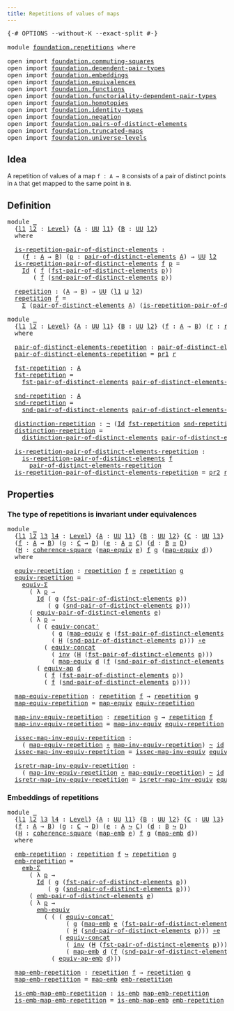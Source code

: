 ```yaml
---
title: Repetitions of values of maps
---
```


<pre class="Agda"><a id="55" class="Symbol">{-#</a> <a id="59" class="Keyword">OPTIONS</a> <a id="67" class="Pragma">--without-K</a> <a id="79" class="Pragma">--exact-split</a> <a id="93" class="Symbol">#-}</a>

<a id="98" class="Keyword">module</a> <a id="105" href="foundation.repetitions.html" class="Module">foundation.repetitions</a> <a id="128" class="Keyword">where</a>

<a id="135" class="Keyword">open</a> <a id="140" class="Keyword">import</a> <a id="147" href="foundation.commuting-squares.html" class="Module">foundation.commuting-squares</a>
<a id="176" class="Keyword">open</a> <a id="181" class="Keyword">import</a> <a id="188" href="foundation.dependent-pair-types.html" class="Module">foundation.dependent-pair-types</a>
<a id="220" class="Keyword">open</a> <a id="225" class="Keyword">import</a> <a id="232" href="foundation.embeddings.html" class="Module">foundation.embeddings</a>
<a id="254" class="Keyword">open</a> <a id="259" class="Keyword">import</a> <a id="266" href="foundation.equivalences.html" class="Module">foundation.equivalences</a>
<a id="290" class="Keyword">open</a> <a id="295" class="Keyword">import</a> <a id="302" href="foundation.functions.html" class="Module">foundation.functions</a>
<a id="323" class="Keyword">open</a> <a id="328" class="Keyword">import</a> <a id="335" href="foundation.functoriality-dependent-pair-types.html" class="Module">foundation.functoriality-dependent-pair-types</a>
<a id="381" class="Keyword">open</a> <a id="386" class="Keyword">import</a> <a id="393" href="foundation.homotopies.html" class="Module">foundation.homotopies</a>
<a id="415" class="Keyword">open</a> <a id="420" class="Keyword">import</a> <a id="427" href="foundation.identity-types.html" class="Module">foundation.identity-types</a>
<a id="453" class="Keyword">open</a> <a id="458" class="Keyword">import</a> <a id="465" href="foundation.negation.html" class="Module">foundation.negation</a>
<a id="485" class="Keyword">open</a> <a id="490" class="Keyword">import</a> <a id="497" href="foundation.pairs-of-distinct-elements.html" class="Module">foundation.pairs-of-distinct-elements</a>
<a id="535" class="Keyword">open</a> <a id="540" class="Keyword">import</a> <a id="547" href="foundation.truncated-maps.html" class="Module">foundation.truncated-maps</a>
<a id="573" class="Keyword">open</a> <a id="578" class="Keyword">import</a> <a id="585" href="foundation.universe-levels.html" class="Module">foundation.universe-levels</a>
</pre>
## Idea

A repetition of values of a map `f : A → B` consists of a pair of distinct points in `A` that get mapped to the same point in `B`.

## Definition

<pre class="Agda"><a id="781" class="Keyword">module</a> <a id="788" href="foundation.repetitions.html#788" class="Module">_</a>
  <a id="792" class="Symbol">{</a><a id="793" href="foundation.repetitions.html#793" class="Bound">l1</a> <a id="796" href="foundation.repetitions.html#796" class="Bound">l2</a> <a id="799" class="Symbol">:</a> <a id="801" href="Agda.Primitive.html#597" class="Postulate">Level</a><a id="806" class="Symbol">}</a> <a id="808" class="Symbol">{</a><a id="809" href="foundation.repetitions.html#809" class="Bound">A</a> <a id="811" class="Symbol">:</a> <a id="813" href="foundation-core.universe-levels.html#222" class="Primitive">UU</a> <a id="816" href="foundation.repetitions.html#793" class="Bound">l1</a><a id="818" class="Symbol">}</a> <a id="820" class="Symbol">{</a><a id="821" href="foundation.repetitions.html#821" class="Bound">B</a> <a id="823" class="Symbol">:</a> <a id="825" href="foundation-core.universe-levels.html#222" class="Primitive">UU</a> <a id="828" href="foundation.repetitions.html#796" class="Bound">l2</a><a id="830" class="Symbol">}</a>
  <a id="834" class="Keyword">where</a>

  <a id="843" href="foundation.repetitions.html#843" class="Function">is-repetition-pair-of-distinct-elements</a> <a id="883" class="Symbol">:</a>
    <a id="889" class="Symbol">(</a><a id="890" href="foundation.repetitions.html#890" class="Bound">f</a> <a id="892" class="Symbol">:</a> <a id="894" href="foundation.repetitions.html#809" class="Bound">A</a> <a id="896" class="Symbol">→</a> <a id="898" href="foundation.repetitions.html#821" class="Bound">B</a><a id="899" class="Symbol">)</a> <a id="901" class="Symbol">(</a><a id="902" href="foundation.repetitions.html#902" class="Bound">p</a> <a id="904" class="Symbol">:</a> <a id="906" href="foundation.pairs-of-distinct-elements.html#1375" class="Function">pair-of-distinct-elements</a> <a id="932" href="foundation.repetitions.html#809" class="Bound">A</a><a id="933" class="Symbol">)</a> <a id="935" class="Symbol">→</a> <a id="937" href="foundation-core.universe-levels.html#222" class="Primitive">UU</a> <a id="940" href="foundation.repetitions.html#796" class="Bound">l2</a>
  <a id="945" href="foundation.repetitions.html#843" class="Function">is-repetition-pair-of-distinct-elements</a> <a id="985" href="foundation.repetitions.html#985" class="Bound">f</a> <a id="987" href="foundation.repetitions.html#987" class="Bound">p</a> <a id="989" class="Symbol">=</a>
    <a id="995" href="foundation-core.identity-types.html#641" class="Datatype">Id</a> <a id="998" class="Symbol">(</a> <a id="1000" href="foundation.repetitions.html#985" class="Bound">f</a> <a id="1002" class="Symbol">(</a><a id="1003" href="foundation.pairs-of-distinct-elements.html#1578" class="Function">fst-pair-of-distinct-elements</a> <a id="1033" href="foundation.repetitions.html#987" class="Bound">p</a><a id="1034" class="Symbol">))</a>
       <a id="1044" class="Symbol">(</a> <a id="1046" href="foundation.repetitions.html#985" class="Bound">f</a> <a id="1048" class="Symbol">(</a><a id="1049" href="foundation.pairs-of-distinct-elements.html#1655" class="Function">snd-pair-of-distinct-elements</a> <a id="1079" href="foundation.repetitions.html#987" class="Bound">p</a><a id="1080" class="Symbol">))</a>
  
  <a id="1088" href="foundation.repetitions.html#1088" class="Function">repetition</a> <a id="1099" class="Symbol">:</a> <a id="1101" class="Symbol">(</a><a id="1102" href="foundation.repetitions.html#809" class="Bound">A</a> <a id="1104" class="Symbol">→</a> <a id="1106" href="foundation.repetitions.html#821" class="Bound">B</a><a id="1107" class="Symbol">)</a> <a id="1109" class="Symbol">→</a> <a id="1111" href="foundation-core.universe-levels.html#222" class="Primitive">UU</a> <a id="1114" class="Symbol">(</a><a id="1115" href="foundation.repetitions.html#793" class="Bound">l1</a> <a id="1118" href="Agda.Primitive.html#810" class="Primitive Operator">⊔</a> <a id="1120" href="foundation.repetitions.html#796" class="Bound">l2</a><a id="1122" class="Symbol">)</a>
  <a id="1126" href="foundation.repetitions.html#1088" class="Function">repetition</a> <a id="1137" href="foundation.repetitions.html#1137" class="Bound">f</a> <a id="1139" class="Symbol">=</a>
    <a id="1145" href="foundation-core.dependent-pair-types.html#502" class="Record">Σ</a> <a id="1147" class="Symbol">(</a><a id="1148" href="foundation.pairs-of-distinct-elements.html#1375" class="Function">pair-of-distinct-elements</a> <a id="1174" href="foundation.repetitions.html#809" class="Bound">A</a><a id="1175" class="Symbol">)</a> <a id="1177" class="Symbol">(</a><a id="1178" href="foundation.repetitions.html#843" class="Function">is-repetition-pair-of-distinct-elements</a> <a id="1218" href="foundation.repetitions.html#1137" class="Bound">f</a><a id="1219" class="Symbol">)</a>

<a id="1222" class="Keyword">module</a> <a id="1229" href="foundation.repetitions.html#1229" class="Module">_</a>
  <a id="1233" class="Symbol">{</a><a id="1234" href="foundation.repetitions.html#1234" class="Bound">l1</a> <a id="1237" href="foundation.repetitions.html#1237" class="Bound">l2</a> <a id="1240" class="Symbol">:</a> <a id="1242" href="Agda.Primitive.html#597" class="Postulate">Level</a><a id="1247" class="Symbol">}</a> <a id="1249" class="Symbol">{</a><a id="1250" href="foundation.repetitions.html#1250" class="Bound">A</a> <a id="1252" class="Symbol">:</a> <a id="1254" href="foundation-core.universe-levels.html#222" class="Primitive">UU</a> <a id="1257" href="foundation.repetitions.html#1234" class="Bound">l1</a><a id="1259" class="Symbol">}</a> <a id="1261" class="Symbol">{</a><a id="1262" href="foundation.repetitions.html#1262" class="Bound">B</a> <a id="1264" class="Symbol">:</a> <a id="1266" href="foundation-core.universe-levels.html#222" class="Primitive">UU</a> <a id="1269" href="foundation.repetitions.html#1237" class="Bound">l2</a><a id="1271" class="Symbol">}</a> <a id="1273" class="Symbol">(</a><a id="1274" href="foundation.repetitions.html#1274" class="Bound">f</a> <a id="1276" class="Symbol">:</a> <a id="1278" href="foundation.repetitions.html#1250" class="Bound">A</a> <a id="1280" class="Symbol">→</a> <a id="1282" href="foundation.repetitions.html#1262" class="Bound">B</a><a id="1283" class="Symbol">)</a> <a id="1285" class="Symbol">(</a><a id="1286" href="foundation.repetitions.html#1286" class="Bound">r</a> <a id="1288" class="Symbol">:</a> <a id="1290" href="foundation.repetitions.html#1088" class="Function">repetition</a> <a id="1301" href="foundation.repetitions.html#1274" class="Bound">f</a><a id="1302" class="Symbol">)</a>
  <a id="1306" class="Keyword">where</a>

  <a id="1315" href="foundation.repetitions.html#1315" class="Function">pair-of-distinct-elements-repetition</a> <a id="1352" class="Symbol">:</a> <a id="1354" href="foundation.pairs-of-distinct-elements.html#1375" class="Function">pair-of-distinct-elements</a> <a id="1380" href="foundation.repetitions.html#1250" class="Bound">A</a>
  <a id="1384" href="foundation.repetitions.html#1315" class="Function">pair-of-distinct-elements-repetition</a> <a id="1421" class="Symbol">=</a> <a id="1423" href="foundation-core.dependent-pair-types.html#592" class="Field">pr1</a> <a id="1427" href="foundation.repetitions.html#1286" class="Bound">r</a>

  <a id="1432" href="foundation.repetitions.html#1432" class="Function">fst-repetition</a> <a id="1447" class="Symbol">:</a> <a id="1449" href="foundation.repetitions.html#1250" class="Bound">A</a>
  <a id="1453" href="foundation.repetitions.html#1432" class="Function">fst-repetition</a> <a id="1468" class="Symbol">=</a>
    <a id="1474" href="foundation.pairs-of-distinct-elements.html#1578" class="Function">fst-pair-of-distinct-elements</a> <a id="1504" href="foundation.repetitions.html#1315" class="Function">pair-of-distinct-elements-repetition</a>

  <a id="1544" href="foundation.repetitions.html#1544" class="Function">snd-repetition</a> <a id="1559" class="Symbol">:</a> <a id="1561" href="foundation.repetitions.html#1250" class="Bound">A</a>
  <a id="1565" href="foundation.repetitions.html#1544" class="Function">snd-repetition</a> <a id="1580" class="Symbol">=</a>
    <a id="1586" href="foundation.pairs-of-distinct-elements.html#1655" class="Function">snd-pair-of-distinct-elements</a> <a id="1616" href="foundation.repetitions.html#1315" class="Function">pair-of-distinct-elements-repetition</a>

  <a id="1656" href="foundation.repetitions.html#1656" class="Function">distinction-repetition</a> <a id="1679" class="Symbol">:</a> <a id="1681" href="foundation-core.negation.html#452" class="Function">¬</a> <a id="1683" class="Symbol">(</a><a id="1684" href="foundation-core.identity-types.html#641" class="Datatype">Id</a> <a id="1687" href="foundation.repetitions.html#1432" class="Function">fst-repetition</a> <a id="1702" href="foundation.repetitions.html#1544" class="Function">snd-repetition</a><a id="1716" class="Symbol">)</a>
  <a id="1720" href="foundation.repetitions.html#1656" class="Function">distinction-repetition</a> <a id="1743" class="Symbol">=</a>
    <a id="1749" href="foundation.pairs-of-distinct-elements.html#1738" class="Function">distinction-pair-of-distinct-elements</a> <a id="1787" href="foundation.repetitions.html#1315" class="Function">pair-of-distinct-elements-repetition</a>

  <a id="1827" href="foundation.repetitions.html#1827" class="Function">is-repetition-pair-of-distinct-elements-repetition</a> <a id="1878" class="Symbol">:</a>
    <a id="1884" href="foundation.repetitions.html#843" class="Function">is-repetition-pair-of-distinct-elements</a> <a id="1924" href="foundation.repetitions.html#1274" class="Bound">f</a>
      <a id="1932" href="foundation.repetitions.html#1315" class="Function">pair-of-distinct-elements-repetition</a>
  <a id="1971" href="foundation.repetitions.html#1827" class="Function">is-repetition-pair-of-distinct-elements-repetition</a> <a id="2022" class="Symbol">=</a> <a id="2024" href="foundation-core.dependent-pair-types.html#604" class="Field">pr2</a> <a id="2028" href="foundation.repetitions.html#1286" class="Bound">r</a>
</pre>
## Properties

### The type of repetitions is invariant under equivalences

<pre class="Agda"><a id="2119" class="Keyword">module</a> <a id="2126" href="foundation.repetitions.html#2126" class="Module">_</a>
  <a id="2130" class="Symbol">{</a><a id="2131" href="foundation.repetitions.html#2131" class="Bound">l1</a> <a id="2134" href="foundation.repetitions.html#2134" class="Bound">l2</a> <a id="2137" href="foundation.repetitions.html#2137" class="Bound">l3</a> <a id="2140" href="foundation.repetitions.html#2140" class="Bound">l4</a> <a id="2143" class="Symbol">:</a> <a id="2145" href="Agda.Primitive.html#597" class="Postulate">Level</a><a id="2150" class="Symbol">}</a> <a id="2152" class="Symbol">{</a><a id="2153" href="foundation.repetitions.html#2153" class="Bound">A</a> <a id="2155" class="Symbol">:</a> <a id="2157" href="foundation-core.universe-levels.html#222" class="Primitive">UU</a> <a id="2160" href="foundation.repetitions.html#2131" class="Bound">l1</a><a id="2162" class="Symbol">}</a> <a id="2164" class="Symbol">{</a><a id="2165" href="foundation.repetitions.html#2165" class="Bound">B</a> <a id="2167" class="Symbol">:</a> <a id="2169" href="foundation-core.universe-levels.html#222" class="Primitive">UU</a> <a id="2172" href="foundation.repetitions.html#2134" class="Bound">l2</a><a id="2174" class="Symbol">}</a> <a id="2176" class="Symbol">{</a><a id="2177" href="foundation.repetitions.html#2177" class="Bound">C</a> <a id="2179" class="Symbol">:</a> <a id="2181" href="foundation-core.universe-levels.html#222" class="Primitive">UU</a> <a id="2184" href="foundation.repetitions.html#2137" class="Bound">l3</a><a id="2186" class="Symbol">}</a> <a id="2188" class="Symbol">{</a><a id="2189" href="foundation.repetitions.html#2189" class="Bound">D</a> <a id="2191" class="Symbol">:</a> <a id="2193" href="foundation-core.universe-levels.html#222" class="Primitive">UU</a> <a id="2196" href="foundation.repetitions.html#2140" class="Bound">l4</a><a id="2198" class="Symbol">}</a>
  <a id="2202" class="Symbol">(</a><a id="2203" href="foundation.repetitions.html#2203" class="Bound">f</a> <a id="2205" class="Symbol">:</a> <a id="2207" href="foundation.repetitions.html#2153" class="Bound">A</a> <a id="2209" class="Symbol">→</a> <a id="2211" href="foundation.repetitions.html#2165" class="Bound">B</a><a id="2212" class="Symbol">)</a> <a id="2214" class="Symbol">(</a><a id="2215" href="foundation.repetitions.html#2215" class="Bound">g</a> <a id="2217" class="Symbol">:</a> <a id="2219" href="foundation.repetitions.html#2177" class="Bound">C</a> <a id="2221" class="Symbol">→</a> <a id="2223" href="foundation.repetitions.html#2189" class="Bound">D</a><a id="2224" class="Symbol">)</a> <a id="2226" class="Symbol">(</a><a id="2227" href="foundation.repetitions.html#2227" class="Bound">e</a> <a id="2229" class="Symbol">:</a> <a id="2231" href="foundation.repetitions.html#2153" class="Bound">A</a> <a id="2233" href="foundation-core.equivalences.html#1607" class="Function Operator">≃</a> <a id="2235" href="foundation.repetitions.html#2177" class="Bound">C</a><a id="2236" class="Symbol">)</a> <a id="2238" class="Symbol">(</a><a id="2239" href="foundation.repetitions.html#2239" class="Bound">d</a> <a id="2241" class="Symbol">:</a> <a id="2243" href="foundation.repetitions.html#2165" class="Bound">B</a> <a id="2245" href="foundation-core.equivalences.html#1607" class="Function Operator">≃</a> <a id="2247" href="foundation.repetitions.html#2189" class="Bound">D</a><a id="2248" class="Symbol">)</a>
  <a id="2252" class="Symbol">(</a><a id="2253" href="foundation.repetitions.html#2253" class="Bound">H</a> <a id="2255" class="Symbol">:</a> <a id="2257" href="foundation-core.commuting-squares.html#532" class="Function">coherence-square</a> <a id="2274" class="Symbol">(</a><a id="2275" href="foundation-core.equivalences.html#1807" class="Function">map-equiv</a> <a id="2285" href="foundation.repetitions.html#2227" class="Bound">e</a><a id="2286" class="Symbol">)</a> <a id="2288" href="foundation.repetitions.html#2203" class="Bound">f</a> <a id="2290" href="foundation.repetitions.html#2215" class="Bound">g</a> <a id="2292" class="Symbol">(</a><a id="2293" href="foundation-core.equivalences.html#1807" class="Function">map-equiv</a> <a id="2303" href="foundation.repetitions.html#2239" class="Bound">d</a><a id="2304" class="Symbol">))</a>
  <a id="2309" class="Keyword">where</a>

  <a id="2318" href="foundation.repetitions.html#2318" class="Function">equiv-repetition</a> <a id="2335" class="Symbol">:</a> <a id="2337" href="foundation.repetitions.html#1088" class="Function">repetition</a> <a id="2348" href="foundation.repetitions.html#2203" class="Bound">f</a> <a id="2350" href="foundation-core.equivalences.html#1607" class="Function Operator">≃</a> <a id="2352" href="foundation.repetitions.html#1088" class="Function">repetition</a> <a id="2363" href="foundation.repetitions.html#2215" class="Bound">g</a>
  <a id="2367" href="foundation.repetitions.html#2318" class="Function">equiv-repetition</a> <a id="2384" class="Symbol">=</a>
    <a id="2390" href="foundation-core.functoriality-dependent-pair-types.html#10421" class="Function">equiv-Σ</a>
      <a id="2404" class="Symbol">(</a> <a id="2406" class="Symbol">λ</a> <a id="2408" href="foundation.repetitions.html#2408" class="Bound">p</a> <a id="2410" class="Symbol">→</a>
        <a id="2420" href="foundation-core.identity-types.html#641" class="Datatype">Id</a> <a id="2423" class="Symbol">(</a> <a id="2425" href="foundation.repetitions.html#2215" class="Bound">g</a> <a id="2427" class="Symbol">(</a><a id="2428" href="foundation.pairs-of-distinct-elements.html#1578" class="Function">fst-pair-of-distinct-elements</a> <a id="2458" href="foundation.repetitions.html#2408" class="Bound">p</a><a id="2459" class="Symbol">))</a>
           <a id="2473" class="Symbol">(</a> <a id="2475" href="foundation.repetitions.html#2215" class="Bound">g</a> <a id="2477" class="Symbol">(</a><a id="2478" href="foundation.pairs-of-distinct-elements.html#1655" class="Function">snd-pair-of-distinct-elements</a> <a id="2508" href="foundation.repetitions.html#2408" class="Bound">p</a><a id="2509" class="Symbol">)))</a>
      <a id="2519" class="Symbol">(</a> <a id="2521" href="foundation.pairs-of-distinct-elements.html#6447" class="Function">equiv-pair-of-distinct-elements</a> <a id="2553" href="foundation.repetitions.html#2227" class="Bound">e</a><a id="2554" class="Symbol">)</a>
      <a id="2562" class="Symbol">(</a> <a id="2564" class="Symbol">λ</a> <a id="2566" href="foundation.repetitions.html#2566" class="Bound">p</a> <a id="2568" class="Symbol">→</a>
        <a id="2578" class="Symbol">(</a> <a id="2580" class="Symbol">(</a> <a id="2582" href="foundation.identity-types.html#2710" class="Function">equiv-concat&#39;</a>
            <a id="2608" class="Symbol">(</a> <a id="2610" href="foundation.repetitions.html#2215" class="Bound">g</a> <a id="2612" class="Symbol">(</a><a id="2613" href="foundation-core.equivalences.html#1807" class="Function">map-equiv</a> <a id="2623" href="foundation.repetitions.html#2227" class="Bound">e</a> <a id="2625" class="Symbol">(</a><a id="2626" href="foundation.pairs-of-distinct-elements.html#1578" class="Function">fst-pair-of-distinct-elements</a> <a id="2656" href="foundation.repetitions.html#2566" class="Bound">p</a><a id="2657" class="Symbol">)))</a>
            <a id="2673" class="Symbol">(</a> <a id="2675" href="foundation.repetitions.html#2253" class="Bound">H</a> <a id="2677" class="Symbol">(</a><a id="2678" href="foundation.pairs-of-distinct-elements.html#1655" class="Function">snd-pair-of-distinct-elements</a> <a id="2708" href="foundation.repetitions.html#2566" class="Bound">p</a><a id="2709" class="Symbol">)))</a> <a id="2713" href="foundation-core.equivalences.html#7855" class="Function Operator">∘e</a>
          <a id="2726" class="Symbol">(</a> <a id="2728" href="foundation.identity-types.html#1931" class="Function">equiv-concat</a>
            <a id="2753" class="Symbol">(</a> <a id="2755" href="foundation-core.identity-types.html#1552" class="Function">inv</a> <a id="2759" class="Symbol">(</a><a id="2760" href="foundation.repetitions.html#2253" class="Bound">H</a> <a id="2762" class="Symbol">(</a><a id="2763" href="foundation.pairs-of-distinct-elements.html#1578" class="Function">fst-pair-of-distinct-elements</a> <a id="2793" href="foundation.repetitions.html#2566" class="Bound">p</a><a id="2794" class="Symbol">)))</a>
            <a id="2810" class="Symbol">(</a> <a id="2812" href="foundation-core.equivalences.html#1807" class="Function">map-equiv</a> <a id="2822" href="foundation.repetitions.html#2239" class="Bound">d</a> <a id="2824" class="Symbol">(</a><a id="2825" href="foundation.repetitions.html#2203" class="Bound">f</a> <a id="2827" class="Symbol">(</a><a id="2828" href="foundation.pairs-of-distinct-elements.html#1655" class="Function">snd-pair-of-distinct-elements</a> <a id="2858" href="foundation.repetitions.html#2566" class="Bound">p</a><a id="2859" class="Symbol">)))))</a> <a id="2865" href="foundation-core.equivalences.html#7855" class="Function Operator">∘e</a>
        <a id="2876" class="Symbol">(</a> <a id="2878" href="foundation-core.equivalences.html#16732" class="Function">equiv-ap</a> <a id="2887" href="foundation.repetitions.html#2239" class="Bound">d</a>
          <a id="2899" class="Symbol">(</a> <a id="2901" href="foundation.repetitions.html#2203" class="Bound">f</a> <a id="2903" class="Symbol">(</a><a id="2904" href="foundation.pairs-of-distinct-elements.html#1578" class="Function">fst-pair-of-distinct-elements</a> <a id="2934" href="foundation.repetitions.html#2566" class="Bound">p</a><a id="2935" class="Symbol">))</a>
          <a id="2948" class="Symbol">(</a> <a id="2950" href="foundation.repetitions.html#2203" class="Bound">f</a> <a id="2952" class="Symbol">(</a><a id="2953" href="foundation.pairs-of-distinct-elements.html#1655" class="Function">snd-pair-of-distinct-elements</a> <a id="2983" href="foundation.repetitions.html#2566" class="Bound">p</a><a id="2984" class="Symbol">))))</a>

  <a id="2992" href="foundation.repetitions.html#2992" class="Function">map-equiv-repetition</a> <a id="3013" class="Symbol">:</a> <a id="3015" href="foundation.repetitions.html#1088" class="Function">repetition</a> <a id="3026" href="foundation.repetitions.html#2203" class="Bound">f</a> <a id="3028" class="Symbol">→</a> <a id="3030" href="foundation.repetitions.html#1088" class="Function">repetition</a> <a id="3041" href="foundation.repetitions.html#2215" class="Bound">g</a>
  <a id="3045" href="foundation.repetitions.html#2992" class="Function">map-equiv-repetition</a> <a id="3066" class="Symbol">=</a> <a id="3068" href="foundation-core.equivalences.html#1807" class="Function">map-equiv</a> <a id="3078" href="foundation.repetitions.html#2318" class="Function">equiv-repetition</a>

  <a id="3098" href="foundation.repetitions.html#3098" class="Function">map-inv-equiv-repetition</a> <a id="3123" class="Symbol">:</a> <a id="3125" href="foundation.repetitions.html#1088" class="Function">repetition</a> <a id="3136" href="foundation.repetitions.html#2215" class="Bound">g</a> <a id="3138" class="Symbol">→</a> <a id="3140" href="foundation.repetitions.html#1088" class="Function">repetition</a> <a id="3151" href="foundation.repetitions.html#2203" class="Bound">f</a>
  <a id="3155" href="foundation.repetitions.html#3098" class="Function">map-inv-equiv-repetition</a> <a id="3180" class="Symbol">=</a> <a id="3182" href="foundation-core.equivalences.html#5022" class="Function">map-inv-equiv</a> <a id="3196" href="foundation.repetitions.html#2318" class="Function">equiv-repetition</a>

  <a id="3216" href="foundation.repetitions.html#3216" class="Function">issec-map-inv-equiv-repetition</a> <a id="3247" class="Symbol">:</a>
    <a id="3253" class="Symbol">(</a> <a id="3255" href="foundation.repetitions.html#2992" class="Function">map-equiv-repetition</a> <a id="3276" href="foundation-core.functions.html#407" class="Function Operator">∘</a> <a id="3278" href="foundation.repetitions.html#3098" class="Function">map-inv-equiv-repetition</a><a id="3302" class="Symbol">)</a> <a id="3304" href="foundation-core.homotopies.html#545" class="Function Operator">~</a> <a id="3306" href="foundation-core.functions.html#309" class="Function">id</a>
  <a id="3311" href="foundation.repetitions.html#3216" class="Function">issec-map-inv-equiv-repetition</a> <a id="3342" class="Symbol">=</a> <a id="3344" href="foundation-core.equivalences.html#5105" class="Function">issec-map-inv-equiv</a> <a id="3364" href="foundation.repetitions.html#2318" class="Function">equiv-repetition</a>

  <a id="3384" href="foundation.repetitions.html#3384" class="Function">isretr-map-inv-equiv-repetition</a> <a id="3416" class="Symbol">:</a>
    <a id="3422" class="Symbol">(</a> <a id="3424" href="foundation.repetitions.html#3098" class="Function">map-inv-equiv-repetition</a> <a id="3449" href="foundation-core.functions.html#407" class="Function Operator">∘</a> <a id="3451" href="foundation.repetitions.html#2992" class="Function">map-equiv-repetition</a><a id="3471" class="Symbol">)</a> <a id="3473" href="foundation-core.homotopies.html#545" class="Function Operator">~</a> <a id="3475" href="foundation-core.functions.html#309" class="Function">id</a>
  <a id="3480" href="foundation.repetitions.html#3384" class="Function">isretr-map-inv-equiv-repetition</a> <a id="3512" class="Symbol">=</a> <a id="3514" href="foundation-core.equivalences.html#5237" class="Function">isretr-map-inv-equiv</a> <a id="3535" href="foundation.repetitions.html#2318" class="Function">equiv-repetition</a>
</pre>
### Embeddings of repetitions

<pre class="Agda"><a id="3596" class="Keyword">module</a> <a id="3603" href="foundation.repetitions.html#3603" class="Module">_</a>
  <a id="3607" class="Symbol">{</a><a id="3608" href="foundation.repetitions.html#3608" class="Bound">l1</a> <a id="3611" href="foundation.repetitions.html#3611" class="Bound">l2</a> <a id="3614" href="foundation.repetitions.html#3614" class="Bound">l3</a> <a id="3617" href="foundation.repetitions.html#3617" class="Bound">l4</a> <a id="3620" class="Symbol">:</a> <a id="3622" href="Agda.Primitive.html#597" class="Postulate">Level</a><a id="3627" class="Symbol">}</a> <a id="3629" class="Symbol">{</a><a id="3630" href="foundation.repetitions.html#3630" class="Bound">A</a> <a id="3632" class="Symbol">:</a> <a id="3634" href="foundation-core.universe-levels.html#222" class="Primitive">UU</a> <a id="3637" href="foundation.repetitions.html#3608" class="Bound">l1</a><a id="3639" class="Symbol">}</a> <a id="3641" class="Symbol">{</a><a id="3642" href="foundation.repetitions.html#3642" class="Bound">B</a> <a id="3644" class="Symbol">:</a> <a id="3646" href="foundation-core.universe-levels.html#222" class="Primitive">UU</a> <a id="3649" href="foundation.repetitions.html#3611" class="Bound">l2</a><a id="3651" class="Symbol">}</a> <a id="3653" class="Symbol">{</a><a id="3654" href="foundation.repetitions.html#3654" class="Bound">C</a> <a id="3656" class="Symbol">:</a> <a id="3658" href="foundation-core.universe-levels.html#222" class="Primitive">UU</a> <a id="3661" href="foundation.repetitions.html#3614" class="Bound">l3</a><a id="3663" class="Symbol">}</a> <a id="3665" class="Symbol">{</a><a id="3666" href="foundation.repetitions.html#3666" class="Bound">D</a> <a id="3668" class="Symbol">:</a> <a id="3670" href="foundation-core.universe-levels.html#222" class="Primitive">UU</a> <a id="3673" href="foundation.repetitions.html#3617" class="Bound">l4</a><a id="3675" class="Symbol">}</a>
  <a id="3679" class="Symbol">(</a><a id="3680" href="foundation.repetitions.html#3680" class="Bound">f</a> <a id="3682" class="Symbol">:</a> <a id="3684" href="foundation.repetitions.html#3630" class="Bound">A</a> <a id="3686" class="Symbol">→</a> <a id="3688" href="foundation.repetitions.html#3642" class="Bound">B</a><a id="3689" class="Symbol">)</a> <a id="3691" class="Symbol">(</a><a id="3692" href="foundation.repetitions.html#3692" class="Bound">g</a> <a id="3694" class="Symbol">:</a> <a id="3696" href="foundation.repetitions.html#3654" class="Bound">C</a> <a id="3698" class="Symbol">→</a> <a id="3700" href="foundation.repetitions.html#3666" class="Bound">D</a><a id="3701" class="Symbol">)</a> <a id="3703" class="Symbol">(</a><a id="3704" href="foundation.repetitions.html#3704" class="Bound">e</a> <a id="3706" class="Symbol">:</a> <a id="3708" href="foundation.repetitions.html#3630" class="Bound">A</a> <a id="3710" href="foundation-core.embeddings.html#1062" class="Function Operator">↪</a> <a id="3712" href="foundation.repetitions.html#3654" class="Bound">C</a><a id="3713" class="Symbol">)</a> <a id="3715" class="Symbol">(</a><a id="3716" href="foundation.repetitions.html#3716" class="Bound">d</a> <a id="3718" class="Symbol">:</a> <a id="3720" href="foundation.repetitions.html#3642" class="Bound">B</a> <a id="3722" href="foundation-core.embeddings.html#1062" class="Function Operator">↪</a> <a id="3724" href="foundation.repetitions.html#3666" class="Bound">D</a><a id="3725" class="Symbol">)</a>
  <a id="3729" class="Symbol">(</a><a id="3730" href="foundation.repetitions.html#3730" class="Bound">H</a> <a id="3732" class="Symbol">:</a> <a id="3734" href="foundation-core.commuting-squares.html#532" class="Function">coherence-square</a> <a id="3751" class="Symbol">(</a><a id="3752" href="foundation-core.embeddings.html#1205" class="Function">map-emb</a> <a id="3760" href="foundation.repetitions.html#3704" class="Bound">e</a><a id="3761" class="Symbol">)</a> <a id="3763" href="foundation.repetitions.html#3680" class="Bound">f</a> <a id="3765" href="foundation.repetitions.html#3692" class="Bound">g</a> <a id="3767" class="Symbol">(</a><a id="3768" href="foundation-core.embeddings.html#1205" class="Function">map-emb</a> <a id="3776" href="foundation.repetitions.html#3716" class="Bound">d</a><a id="3777" class="Symbol">))</a>
  <a id="3782" class="Keyword">where</a>

  <a id="3791" href="foundation.repetitions.html#3791" class="Function">emb-repetition</a> <a id="3806" class="Symbol">:</a> <a id="3808" href="foundation.repetitions.html#1088" class="Function">repetition</a> <a id="3819" href="foundation.repetitions.html#3680" class="Bound">f</a> <a id="3821" href="foundation-core.embeddings.html#1062" class="Function Operator">↪</a> <a id="3823" href="foundation.repetitions.html#1088" class="Function">repetition</a> <a id="3834" href="foundation.repetitions.html#3692" class="Bound">g</a>
  <a id="3838" href="foundation.repetitions.html#3791" class="Function">emb-repetition</a> <a id="3853" class="Symbol">=</a>
    <a id="3859" href="foundation.embeddings.html#5248" class="Function">emb-Σ</a>
      <a id="3871" class="Symbol">(</a> <a id="3873" class="Symbol">λ</a> <a id="3875" href="foundation.repetitions.html#3875" class="Bound">p</a> <a id="3877" class="Symbol">→</a>
        <a id="3887" href="foundation-core.identity-types.html#641" class="Datatype">Id</a> <a id="3890" class="Symbol">(</a> <a id="3892" href="foundation.repetitions.html#3692" class="Bound">g</a> <a id="3894" class="Symbol">(</a><a id="3895" href="foundation.pairs-of-distinct-elements.html#1578" class="Function">fst-pair-of-distinct-elements</a> <a id="3925" href="foundation.repetitions.html#3875" class="Bound">p</a><a id="3926" class="Symbol">))</a>
           <a id="3940" class="Symbol">(</a> <a id="3942" href="foundation.repetitions.html#3692" class="Bound">g</a> <a id="3944" class="Symbol">(</a><a id="3945" href="foundation.pairs-of-distinct-elements.html#1655" class="Function">snd-pair-of-distinct-elements</a> <a id="3975" href="foundation.repetitions.html#3875" class="Bound">p</a><a id="3976" class="Symbol">)))</a>
      <a id="3986" class="Symbol">(</a> <a id="3988" href="foundation.pairs-of-distinct-elements.html#6872" class="Function">emb-pair-of-distinct-elements</a> <a id="4018" href="foundation.repetitions.html#3704" class="Bound">e</a><a id="4019" class="Symbol">)</a>
      <a id="4027" class="Symbol">(</a> <a id="4029" class="Symbol">λ</a> <a id="4031" href="foundation.repetitions.html#4031" class="Bound">p</a> <a id="4033" class="Symbol">→</a>
        <a id="4043" href="foundation.equivalences.html#3232" class="Function">emb-equiv</a>
          <a id="4063" class="Symbol">(</a> <a id="4065" class="Symbol">(</a> <a id="4067" class="Symbol">(</a> <a id="4069" href="foundation.identity-types.html#2710" class="Function">equiv-concat&#39;</a>
                <a id="4099" class="Symbol">(</a> <a id="4101" href="foundation.repetitions.html#3692" class="Bound">g</a> <a id="4103" class="Symbol">(</a><a id="4104" href="foundation-core.embeddings.html#1205" class="Function">map-emb</a> <a id="4112" href="foundation.repetitions.html#3704" class="Bound">e</a> <a id="4114" class="Symbol">(</a><a id="4115" href="foundation.pairs-of-distinct-elements.html#1578" class="Function">fst-pair-of-distinct-elements</a> <a id="4145" href="foundation.repetitions.html#4031" class="Bound">p</a><a id="4146" class="Symbol">)))</a>
                <a id="4166" class="Symbol">(</a> <a id="4168" href="foundation.repetitions.html#3730" class="Bound">H</a> <a id="4170" class="Symbol">(</a><a id="4171" href="foundation.pairs-of-distinct-elements.html#1655" class="Function">snd-pair-of-distinct-elements</a> <a id="4201" href="foundation.repetitions.html#4031" class="Bound">p</a><a id="4202" class="Symbol">)))</a> <a id="4206" href="foundation-core.equivalences.html#7855" class="Function Operator">∘e</a>
              <a id="4223" class="Symbol">(</a> <a id="4225" href="foundation.identity-types.html#1931" class="Function">equiv-concat</a>
                <a id="4254" class="Symbol">(</a> <a id="4256" href="foundation-core.identity-types.html#1552" class="Function">inv</a> <a id="4260" class="Symbol">(</a><a id="4261" href="foundation.repetitions.html#3730" class="Bound">H</a> <a id="4263" class="Symbol">(</a><a id="4264" href="foundation.pairs-of-distinct-elements.html#1578" class="Function">fst-pair-of-distinct-elements</a> <a id="4294" href="foundation.repetitions.html#4031" class="Bound">p</a><a id="4295" class="Symbol">)))</a>
                <a id="4315" class="Symbol">(</a> <a id="4317" href="foundation-core.embeddings.html#1205" class="Function">map-emb</a> <a id="4325" href="foundation.repetitions.html#3716" class="Bound">d</a> <a id="4327" class="Symbol">(</a><a id="4328" href="foundation.repetitions.html#3680" class="Bound">f</a> <a id="4330" class="Symbol">(</a><a id="4331" href="foundation.pairs-of-distinct-elements.html#1655" class="Function">snd-pair-of-distinct-elements</a> <a id="4361" href="foundation.repetitions.html#4031" class="Bound">p</a><a id="4362" class="Symbol">)))))</a> <a id="4368" href="foundation-core.equivalences.html#7855" class="Function Operator">∘e</a>
            <a id="4383" class="Symbol">(</a> <a id="4385" href="foundation-core.embeddings.html#1332" class="Function">equiv-ap-emb</a> <a id="4398" href="foundation.repetitions.html#3716" class="Bound">d</a><a id="4399" class="Symbol">)))</a>

  <a id="4406" href="foundation.repetitions.html#4406" class="Function">map-emb-repetition</a> <a id="4425" class="Symbol">:</a> <a id="4427" href="foundation.repetitions.html#1088" class="Function">repetition</a> <a id="4438" href="foundation.repetitions.html#3680" class="Bound">f</a> <a id="4440" class="Symbol">→</a> <a id="4442" href="foundation.repetitions.html#1088" class="Function">repetition</a> <a id="4453" href="foundation.repetitions.html#3692" class="Bound">g</a>
  <a id="4457" href="foundation.repetitions.html#4406" class="Function">map-emb-repetition</a> <a id="4476" class="Symbol">=</a> <a id="4478" href="foundation-core.embeddings.html#1205" class="Function">map-emb</a> <a id="4486" href="foundation.repetitions.html#3791" class="Function">emb-repetition</a>

  <a id="4504" href="foundation.repetitions.html#4504" class="Function">is-emb-map-emb-repetition</a> <a id="4530" class="Symbol">:</a> <a id="4532" href="foundation-core.embeddings.html#980" class="Function">is-emb</a> <a id="4539" href="foundation.repetitions.html#4406" class="Function">map-emb-repetition</a>
  <a id="4560" href="foundation.repetitions.html#4504" class="Function">is-emb-map-emb-repetition</a> <a id="4586" class="Symbol">=</a> <a id="4588" href="foundation-core.embeddings.html#1252" class="Function">is-emb-map-emb</a> <a id="4603" href="foundation.repetitions.html#3791" class="Function">emb-repetition</a>
</pre>